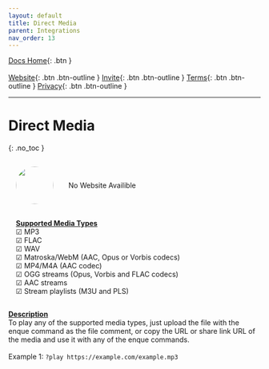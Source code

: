 ```yaml
---
layout: default
title: Direct Media
parent: Integrations
nav_order: 13
---
```


<span class="fs-5">[Docs Home](https://docs.pulsebot.gg){: .btn }</span><br><br>
<span class="fs-4">[Website](https://pulsebot.gg){: .btn .btn-outline }</span>
<span class="fs-4">[Invite](https://pulsebot.gg/invite){: .btn .btn-outline }</span>
<span class="fs-4">[Terms](https://pulsebot.gg/terms){: .btn .btn-outline }</span>
<span class="fs-4">[Privacy](https://pulsebot.gg/privacy){: .btn .btn-outline }</span>

---

# Direct Media
{: .no_toc }

<div style="display: inline-flex;align-items: center;justify-content: center;">
  <div style="margin: 15px;">
    <img class="sourceimage" src="https://cdn2.iconfinder.com/data/icons/miscellaneous-7/100/durable-256.png" alt="" style="width:75px;height:75px;border: none;border-radius: 75px;margin: auto;">
  </div>
  <div style="margin: 15px;">
    No Website Availible
  </div>
</div>
<br>
<div style="display: inline-flex;">
  <div style="margin: 15px;">
    <u><b>Supported Media Types</b></u>
    <br>☑ MP3
    <br>☑ FLAC
    <br>☑ WAV
    <br>☑ Matroska/WebM (AAC, Opus or Vorbis codecs)
    <br>☑ MP4/M4A (AAC codec)
    <br>☑ OGG streams (Opus, Vorbis and FLAC codecs)
    <br>☑ AAC streams
    <br>☑ Stream playlists (M3U and PLS)
  </div>
</div>

<u><b>Description</b></u>
<br>To play any of the supported media types, just upload the file with the enque command as the file comment, or copy the URL or share link URL of the media and use it with any of the enque commands.
<br>
<br>Example 1: `?play https://example.com/example.mp3`

